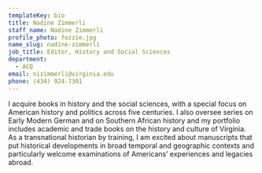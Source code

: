 ```yaml
---
templateKey: bio
title: Nadine Zimmerli
staff_name: Nadine Zimmerli
profile_photo: fozzie.jpg
name_slug: nadine-zimmerli
job_title: Editor, History and Social Sciences
department:
  - ACQ
email: nizimmerli@virginia.edu
phone: (434) 924-7301
---
```

I acquire books in history and the social sciences, with a special focus on American history and politics across five centuries. I also oversee series on Early Modern German and on Southern African history and my portfolio includes academic and trade books on the history and culture of Virginia. As a transnational historian by training, I am excited about manuscripts that put historical developments in broad temporal and geographic contexts and particularly welcome examinations of Americans’ experiences and legacies abroad.